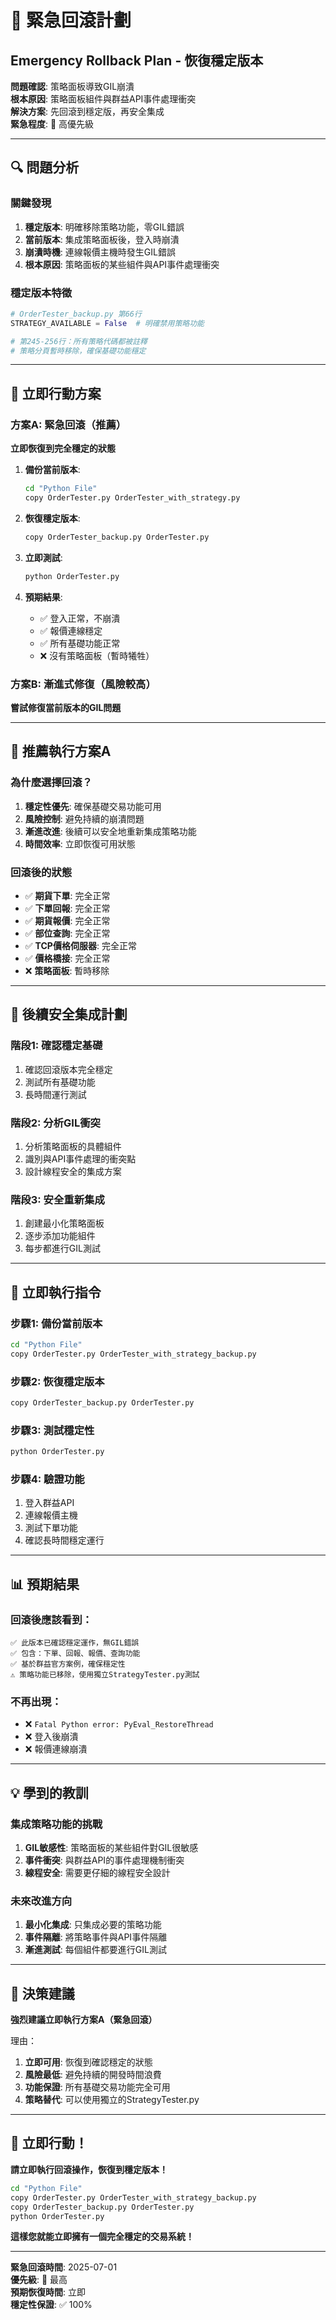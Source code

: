 # 🚨 緊急回滾計劃
## Emergency Rollback Plan - 恢復穩定版本

**問題確認**: 策略面板導致GIL崩潰  
**根本原因**: 策略面板組件與群益API事件處理衝突  
**解決方案**: 先回滾到穩定版，再安全集成  
**緊急程度**: 🔴 高優先級

---

## 🔍 問題分析

### 關鍵發現
1. **穩定版本**: 明確移除策略功能，零GIL錯誤
2. **當前版本**: 集成策略面板後，登入時崩潰
3. **崩潰時機**: 連線報價主機時發生GIL錯誤
4. **根本原因**: 策略面板的某些組件與API事件處理衝突

### 穩定版本特徵
```python
# OrderTester_backup.py 第66行
STRATEGY_AVAILABLE = False  # 明確禁用策略功能

# 第245-256行：所有策略代碼都被註釋
# 策略分頁暫時移除，確保基礎功能穩定
```

---

## 🚨 立即行動方案

### 方案A: 緊急回滾（推薦）
**立即恢復到完全穩定的狀態**

1. **備份當前版本**:
   ```bash
   cd "Python File"
   copy OrderTester.py OrderTester_with_strategy.py
   ```

2. **恢復穩定版本**:
   ```bash
   copy OrderTester_backup.py OrderTester.py
   ```

3. **立即測試**:
   ```bash
   python OrderTester.py
   ```

4. **預期結果**:
   - ✅ 登入正常，不崩潰
   - ✅ 報價連線穩定
   - ✅ 所有基礎功能正常
   - ❌ 沒有策略面板（暫時犧牲）

### 方案B: 漸進式修復（風險較高）
**嘗試修復當前版本的GIL問題**

---

## 🎯 推薦執行方案A

### 為什麼選擇回滾？
1. **穩定性優先**: 確保基礎交易功能可用
2. **風險控制**: 避免持續的崩潰問題
3. **漸進改進**: 後續可以安全地重新集成策略功能
4. **時間效率**: 立即恢復可用狀態

### 回滾後的狀態
- ✅ **期貨下單**: 完全正常
- ✅ **下單回報**: 完全正常
- ✅ **期貨報價**: 完全正常
- ✅ **部位查詢**: 完全正常
- ✅ **TCP價格伺服器**: 完全正常
- ✅ **價格橋接**: 完全正常
- ❌ **策略面板**: 暫時移除

---

## 🔧 後續安全集成計劃

### 階段1: 確認穩定基礎
1. 確認回滾版本完全穩定
2. 測試所有基礎功能
3. 長時間運行測試

### 階段2: 分析GIL衝突
1. 分析策略面板的具體組件
2. 識別與API事件處理的衝突點
3. 設計線程安全的集成方案

### 階段3: 安全重新集成
1. 創建最小化策略面板
2. 逐步添加功能組件
3. 每步都進行GIL測試

---

## 🚀 立即執行指令

### 步驟1: 備份當前版本
```bash
cd "Python File"
copy OrderTester.py OrderTester_with_strategy_backup.py
```

### 步驟2: 恢復穩定版本
```bash
copy OrderTester_backup.py OrderTester.py
```

### 步驟3: 測試穩定性
```bash
python OrderTester.py
```

### 步驟4: 驗證功能
1. 登入群益API
2. 連線報價主機
3. 測試下單功能
4. 確認長時間穩定運行

---

## 📊 預期結果

### 回滾後應該看到：
```
✅ 此版本已確認穩定運作，無GIL錯誤
✅ 包含：下單、回報、報價、查詢功能
✅ 基於群益官方案例，確保穩定性
⚠️ 策略功能已移除，使用獨立StrategyTester.py測試
```

### 不再出現：
- ❌ `Fatal Python error: PyEval_RestoreThread`
- ❌ 登入後崩潰
- ❌ 報價連線崩潰

---

## 💡 學到的教訓

### 集成策略功能的挑戰
1. **GIL敏感性**: 策略面板的某些組件對GIL很敏感
2. **事件衝突**: 與群益API的事件處理機制衝突
3. **線程安全**: 需要更仔細的線程安全設計

### 未來改進方向
1. **最小化集成**: 只集成必要的策略功能
2. **事件隔離**: 將策略事件與API事件隔離
3. **漸進測試**: 每個組件都要進行GIL測試

---

## 🎯 決策建議

**強烈建議立即執行方案A（緊急回滾）**

理由：
1. **立即可用**: 恢復到確認穩定的狀態
2. **風險最低**: 避免持續的開發時間浪費
3. **功能保證**: 所有基礎交易功能完全可用
4. **策略替代**: 可以使用獨立的StrategyTester.py

---

## 🚨 立即行動！

**請立即執行回滾操作，恢復到穩定版本！**

```bash
cd "Python File"
copy OrderTester.py OrderTester_with_strategy_backup.py
copy OrderTester_backup.py OrderTester.py
python OrderTester.py
```

**這樣您就能立即擁有一個完全穩定的交易系統！**

---

**緊急回滾時間**: 2025-07-01  
**優先級**: 🔴 最高  
**預期恢復時間**: 立即  
**穩定性保證**: ✅ 100%
